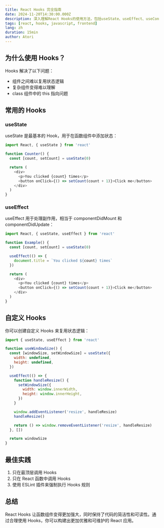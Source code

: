 ```yaml
---
title: React Hooks 完全指南
date: 2024-11-20T14:30:00.000Z
description: 深入理解React Hooks的使用方法，包括useState、useEffect、useContext等核心Hook的详细讲解
tags: [react, hooks, javascript, frontend]
lang: zh
duration: 15min
author: Atori
---
```


## 为什么使用 Hooks？

Hooks 解决了以下问题：

- 组件之间难以复用状态逻辑
- 复杂组件变得难以理解
- class 组件中的 this 指向问题

## 常用的 Hooks

### useState

useState 是最基本的 Hook，用于在函数组件中添加状态：

```javascript
import React, { useState } from 'react'

function Counter() {
  const [count, setCount] = useState(0)

  return (
    <div>
      <p>You clicked {count} times</p>
      <button onClick={() => setCount(count + 1)}>Click me</button>
    </div>
  )
}
```

### useEffect

useEffect 用于处理副作用，相当于 componentDidMount 和 componentDidUpdate：

```javascript
import React, { useState, useEffect } from 'react'

function Example() {
  const [count, setCount] = useState(0)

  useEffect(() => {
    document.title = `You clicked ${count} times`
  })

  return (
    <div>
      <p>You clicked {count} times</p>
      <button onClick={() => setCount(count + 1)}>Click me</button>
    </div>
  )
}
```

## 自定义 Hooks

你可以创建自定义 Hooks 来复用状态逻辑：

```javascript
import { useState, useEffect } from 'react'

function useWindowSize() {
  const [windowSize, setWindowSize] = useState({
    width: undefined,
    height: undefined,
  })

  useEffect(() => {
    function handleResize() {
      setWindowSize({
        width: window.innerWidth,
        height: window.innerHeight,
      })
    }

    window.addEventListener('resize', handleResize)
    handleResize()

    return () => window.removeEventListener('resize', handleResize)
  }, [])

  return windowSize
}
```

## 最佳实践

1. 只在最顶层调用 Hooks
2. 只在 React 函数中调用 Hooks
3. 使用 ESLint 插件来强制执行 Hooks 规则

## 总结

React Hooks 让函数组件变得更加强大，同时保持了代码的简洁性和可读性。通过合理使用 Hooks，你可以构建出更加优雅和可维护的 React 应用。
